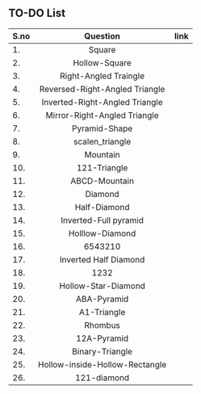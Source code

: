 ## TO-DO List

| S.no  | Question  |  link |
|---|:---:|---|
|  1. | Square  |   |
| 2.  | Hollow-Square  |   |
|   3.| Right-Angled Traingle  |   |
|  4. |  Reversed-Right-Angled Triangle |   |
|5.   |  Inverted-Right-Angled Triangle |   |
|  6. | Mirror-Right-Angled Triangle  |   |
| 7.  | Pyramid-Shape  |   |
| 8.  | scalen_triangle  |   |
| 9.  | Mountain  |   |
|  10. | 121-Triangle  |   |
|  11. | ABCD-Mountain  |   |
| 12.  | Diamond  |   |
| 13.  | Half-Diamond  |   |
|  14. |  Inverted-Full pyramid |   |
| 15. |Holllow-Diamond  |         |
|16.|6543210    |  |
| 17.|Inverted Half Diamond |   |
|18.| 1232  |  |
|19.| Hollow-Star-Diamond |  |
|20.|ABA-Pyramid| |
|21.|A1-Triangle| |
|22.|Rhombus| |
|23.|12A-Pyramid| |
|24.|Binary-Triangle|    |
|25.|Hollow-inside-Hollow-Rectangle| |
|26.|121-diamond|   |